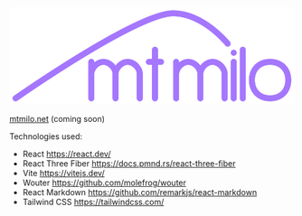 ![mt milo logo](/mtmilo.svg "mtmilo")

[mtmilo.net](https://mtmilo.net/) (coming soon)

Technologies used:

- React https://react.dev/
- React Three Fiber https://docs.pmnd.rs/react-three-fiber
- Vite https://vitejs.dev/
- Wouter https://github.com/molefrog/wouter
- React Markdown https://github.com/remarkjs/react-markdown
- Tailwind CSS https://tailwindcss.com/
